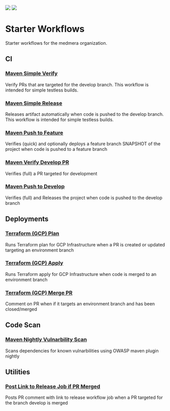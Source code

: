 ![](https://img.shields.io/badge/Repository-GitHub-5534eb)
![](https://img.shields.io/badge/Language-Yaml-1a3a99)
# Starter Workflows
Starter workflows for the medmera organization.
## CI
### [Maven Simple Verify](workflow-templates/ci/maven-simple-verify.yml)
Verify PRs that are targeted for the develop branch. This workflow is intended for simple testless builds.

### [Maven Simple Release](workflow-templates/ci/maven-simple-release.yml)
Releases artifact automatically when code is pushed to the develop branch. This workflow is intended for simple testless builds.

### [Maven Push to Feature](workflow-templates/ci/maven-push-to-feature.yml)
Verifies (quick) and optionally deploys a feature branch SNAPSHOT of the project when code is pushed to a feature branch

### [Maven Verify Develop PR](workflow-templates/ci/maven-verify-develop-pr.yml)
Verifies (full) a PR targeted for development

### [Maven Push to Develop](workflow-templates/ci/maven-push-to-develop.yml)
Verifies (full) and Releases the project when code is pushed to the develop branch

## Deployments
### [Terraform (GCP) Plan](workflow-templates/deployments/terraform-gcp-plan.yml)
Runs Terraform plan for GCP Infrastructure when a PR is created or updated targeting an environment branch

### [Terraform (GCP) Apply](workflow-templates/deployments/terraform-gcp-apply.yml)
Runs Terraform apply for GCP Infrastructure when code is merged to an environment branch

### [Terraform (GCP) Merge PR](workflow-templates/deployments/terraform-gcp-merge-pr.yml)
Comment on PR when if it targets an environment branch and has been closed/merged

## Code Scan
### [Maven Nightly Vulnarbility Scan](workflow-templates/ci/maven-owasp-nightly-vulnarbiity-scan.yml)
Scans dependencies for known vulnarbilities using OWASP maven plugin nightly

## Utilities
### [Post Link to Release Job if PR Merged](workflow-templates/utilities/post-link-to-release-job-if-pr-merged.yml)
Posts PR comment with link to release workflow job when a PR targeted for the branch develop is merged

